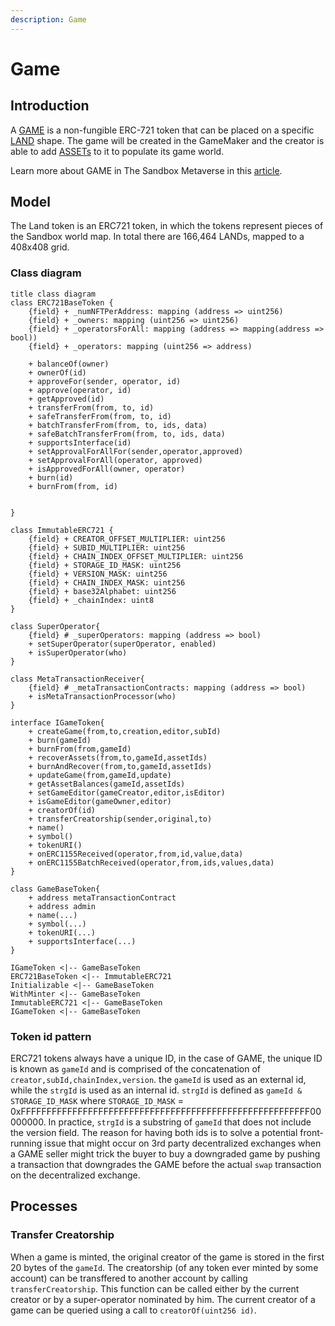 ```yaml
---
description: Game
---
```


# Game

## Introduction

A [GAME]() is a non-fungible ERC-721 token that can be placed on a specific [LAND](../land/land.md) shape. The game will be created in the GameMaker and the creator is able to add [ASSETs](../asset/asset.md) to it to populate its game world.

Learn more about GAME in The Sandbox Metaverse in this [article]().

## Model

The Land token is an ERC721 token, in which the tokens represent pieces of the Sandbox world map. In total there are 166,464 LANDs, mapped to a 408x408 grid.

### Class diagram

```plantuml
title class diagram
class ERC721BaseToken {
    {field} + _numNFTPerAddress: mapping (address => uint256)
    {field} + _owners: mapping (uint256 => uint256)
    {field} + _operatorsForAll: mapping (address => mapping(address => bool))
    {field} + _operators: mapping (uint256 => address)

    + balanceOf(owner)
    + ownerOf(id)
    + approveFor(sender, operator, id)
    + approve(operator, id)
    + getApproved(id)
    + transferFrom(from, to, id)
    + safeTransferFrom(from, to, id)
    + batchTransferFrom(from, to, ids, data)
    + safeBatchTransferFrom(from, to, ids, data)
    + supportsInterface(id)
    + setApprovalForAllFor(sender,operator,approved)
    + setApprovalForAll(operator, approved)
    + isApprovedForAll(owner, operator)
    + burn(id)
    + burnFrom(from, id)


}

class ImmutableERC721 {
    {field} + CREATOR_OFFSET_MULTIPLIER: uint256
    {field} + SUBID_MULTIPLIER: uint256
    {field} + CHAIN_INDEX_OFFSET_MULTIPLIER: uint256
    {field} + STORAGE_ID_MASK: uint256
    {field} + VERSION_MASK: uint256
    {field} + CHAIN_INDEX_MASK: uint256
    {field} + base32Alphabet: uint256
    {field} + _chainIndex: uint8
}

class SuperOperator{
    {field} # _superOperators: mapping (address => bool)
    + setSuperOperator(superOperator, enabled)
    + isSuperOperator(who)
}

class MetaTransactionReceiver{
    {field} # _metaTransactionContracts: mapping (address => bool)
    + isMetaTransactionProcessor(who)
}

interface IGameToken{
    + createGame(from,to,creation,editor,subId)
    + burn(gameId)
    + burnFrom(from,gameId)
    + recoverAssets(from,to,gameId,assetIds)
    + burnAndRecover(from,to,gameId,assetIds)
    + updateGame(from,gameId,update)
    + getAssetBalances(gameId,assetIds)
    + setGameEditor(gameCreator,editor,isEditor)
    + isGameEditor(gameOwner,editor)
    + creatorOf(id)
    + transferCreatorship(sender,original,to)
    + name()
    + symbol()
    + tokenURI()
    + onERC1155Received(operator,from,id,value,data)
    + onERC1155BatchReceived(operator,from,ids,values,data)
}

class GameBaseToken{
    + address metaTransactionContract
    + address admin
    + name(...)
    + symbol(...)
    + tokenURI(...)
    + supportsInterface(...)
}

IGameToken <|-- GameBaseToken
ERC721BaseToken <|-- ImmutableERC721
Initializable <|-- GameBaseToken
WithMinter <|-- GameBaseToken
ImmutableERC721 <|-- GameBaseToken
IGameToken <|-- GameBaseToken
```

### Token id pattern

ERC721 tokens always have a unique ID, in the case of GAME, the unique ID is known as `gameId` and is comprised of the concatenation of `creator,subId,chainIndex,version`. the `gameId` is used as an external id, while the `strgId` is used as an internal id. `strgId` is defined as `gameId & STORAGE_ID_MASK` where `STORAGE_ID_MASK` = 0xFFFFFFFFFFFFFFFFFFFFFFFFFFFFFFFFFFFFFFFFFFFFFFFFFFFFFFFF00000000. In practice, `strgId` is a substring of `gameId` that does not include the version field. The reason for having both ids is to solve a potential front-running issue that might occur on 3rd party decentralized exchanges when a GAME seller might trick the buyer to buy a downgraded game by pushing a transaction that downgrades the GAME before the actual `swap` transaction on the decentralized exchange.

## Processes

### Transfer Creatorship

When a game is minted, the original creator of the game is stored in the first 20 bytes of the `gameId`.
The creatorship (of any token ever minted by some account) can be transffered to another account by calling `transferCreatorship`.
This function can be called either by the current creator or by a super-operator nominated by him. The current creator of a game can be queried using a call to `creatorOf(uint256 id)`.
